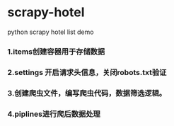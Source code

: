 # scrapy-hotel
python scrapy hotel list demo
### 1.items创建容器用于存储数据
### 2.settings 开启请求头信息，关闭robots.txt验证
### 3.创建爬虫文件，编写爬虫代码，数据筛选逻辑。
### 4.piplines进行爬后数据处理
